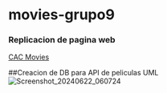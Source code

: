 # movies-grupo9

### Replicacion de pagina web 
[CAC Movies](https://giselemilagros88.github.io/cac_movies_javaphp/index#tendencias)

##Creacion de DB para API de peliculas UML
![Screenshot_20240622_060724](https://github.com/monick96/movies-grupo9/assets/98364643/80f88555-a6b2-4fc7-a25e-a10bef5e61e3)
